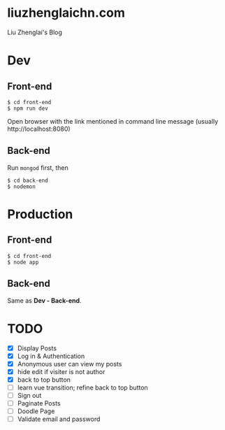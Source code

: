 # liuzhenglaichn.com

Liu Zhenglai's Blog

# Dev

## Front-end
```
$ cd front-end
$ npm run dev
```

Open browser with the link mentioned in command line message (usually http://localhost:8080)

## Back-end
Run `mongod` first, then
```
$ cd back-end
$ nodemon
```

# Production
## Front-end
```
$ cd front-end
$ node app
```

## Back-end
Same as **Dev - Back-end**.

# TODO
- [x] Display Posts
- [x] Log in & Authentication
- [x] Anonymous user can view my posts
- [x] hide edit if visiter is not author
- [x] back to top button
- [ ] learn vue transition; refine back to top button
- [ ] Sign out
- [ ] Paginate Posts
- [ ] Doodle Page
- [ ] Validate email and password